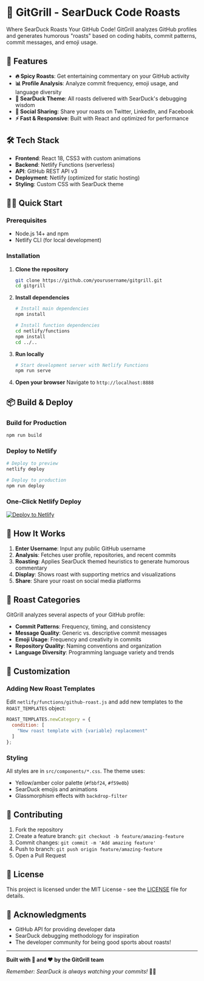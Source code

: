 # 🦆 GitGrill - SearDuck Code Roasts

Where SearDuck Roasts Your GitHub Code! GitGrill analyzes GitHub profiles and generates humorous "roasts" based on coding habits, commit patterns, commit messages, and emoji usage.

## 🚀 Features

- **🔥 Spicy Roasts**: Get entertaining commentary on your GitHub activity
- **📊 Profile Analysis**: Analyze commit frequency, emoji usage, and language diversity  
- **🦆 SearDuck Theme**: All roasts delivered with SearDuck's debugging wisdom
- **📱 Social Sharing**: Share your roasts on Twitter, LinkedIn, and Facebook
- **⚡ Fast & Responsive**: Built with React and optimized for performance

## 🛠️ Tech Stack

- **Frontend**: React 18, CSS3 with custom animations
- **Backend**: Netlify Functions (serverless)
- **API**: GitHub REST API v3
- **Deployment**: Netlify (optimized for static hosting)
- **Styling**: Custom CSS with SearDuck theme

## 🏃‍♂️ Quick Start

### Prerequisites
- Node.js 14+ and npm
- Netlify CLI (for local development)

### Installation

1. **Clone the repository**
   ```bash
   git clone https://github.com/yourusername/gitgrill.git
   cd gitgrill
   ```

2. **Install dependencies**
   ```bash
   # Install main dependencies
   npm install
   
   # Install function dependencies
   cd netlify/functions
   npm install
   cd ../..
   ```

3. **Run locally**
   ```bash
   # Start development server with Netlify Functions
   npm run serve
   ```

4. **Open your browser**
   Navigate to `http://localhost:8888`

## 📦 Build & Deploy

### Build for Production
```bash
npm run build
```

### Deploy to Netlify
```bash
# Deploy to preview
netlify deploy

# Deploy to production
npm run deploy
```

### One-Click Netlify Deploy
[![Deploy to Netlify](https://www.netlify.com/img/deploy/button.svg)](https://app.netlify.com/start/deploy?repository=https://github.com/yourusername/gitgrill)

## 🎯 How It Works

1. **Enter Username**: Input any public GitHub username
2. **Analysis**: Fetches user profile, repositories, and recent commits
3. **Roasting**: Applies SearDuck themed heuristics to generate humorous commentary
4. **Display**: Shows roast with supporting metrics and visualizations
5. **Share**: Share your roast on social media platforms

## 🦆 Roast Categories

GitGrill analyzes several aspects of your GitHub profile:

- **Commit Patterns**: Frequency, timing, and consistency
- **Message Quality**: Generic vs. descriptive commit messages  
- **Emoji Usage**: Frequency and creativity in commits
- **Repository Quality**: Naming conventions and organization
- **Language Diversity**: Programming language variety and trends

## 🎨 Customization

### Adding New Roast Templates
Edit `netlify/functions/github-roast.js` and add new templates to the `ROAST_TEMPLATES` object:

```javascript
ROAST_TEMPLATES.newCategory = {
  condition: [
    "New roast template with {variable} replacement"
  ]
};
```

### Styling
All styles are in `src/components/*.css`. The theme uses:
- Yellow/amber color palette (`#fbbf24`, `#f59e0b`)
- SearDuck emojis and animations
- Glassmorphism effects with `backdrop-filter`

## 🤝 Contributing

1. Fork the repository
2. Create a feature branch: `git checkout -b feature/amazing-feature`
3. Commit changes: `git commit -m 'Add amazing feature'`
4. Push to branch: `git push origin feature/amazing-feature`
5. Open a Pull Request

## 📄 License

This project is licensed under the MIT License - see the [LICENSE](LICENSE) file for details.

## 🙏 Acknowledgments

- GitHub API for providing developer data
- SearDuck debugging methodology for inspiration
- The developer community for being good sports about roasts!

---

**Built with 🦆 and ❤️ by the GitGrill team**

*Remember: SearDuck is always watching your commits!* 🦆👀
